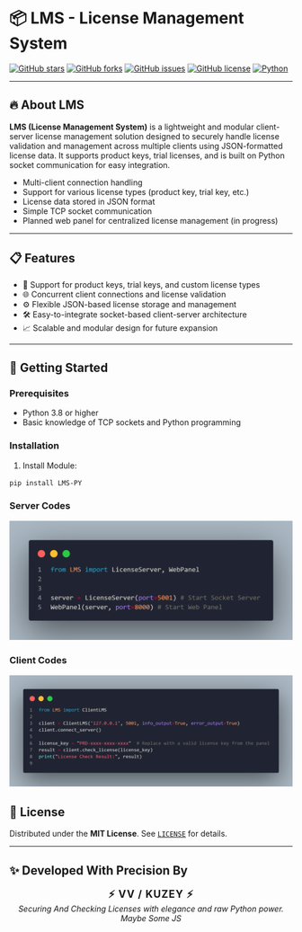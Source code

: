 # 📦 LMS - License Management System

[![GitHub stars](https://img.shields.io/github/stars/CSDC-K/LMS?style=social)](https://github.com/CSDC-K/LMS/stargazers)
[![GitHub forks](https://img.shields.io/github/forks/CSDC-K/LMS?style=social)](https://github.com/CSDC-K/LMS/network/members)
[![GitHub issues](https://img.shields.io/github/issues/CSDC-K/LMS)](https://github.com/CSDC-K/LMS/issues)
[![GitHub license](https://img.shields.io/github/license/CSDC-K/LMS)](https://github.com/CSDC-K/LMS/blob/main/LICENSE)
[![Python](https://img.shields.io/badge/python-3.8%2B-blue.svg)](https://www.python.org/)

---

## 🔥 About LMS

**LMS (License Management System)** is a lightweight and modular client-server license management solution designed to securely handle license validation and management across multiple clients using JSON-formatted license data. It supports product keys, trial licenses, and is built on Python socket communication for easy integration.

- Multi-client connection handling  
- Support for various license types (product key, trial key, etc.)  
- License data stored in JSON format  
- Simple TCP socket communication  
- Planned web panel for centralized license management (in progress)  

---

## 📋 Features

- 🔐 Support for product keys, trial keys, and custom license types  
- 🌐 Concurrent client connections and license validation  
- ⚙️ Flexible JSON-based license storage and management  
- 🛠️ Easy-to-integrate socket-based client-server architecture  
- 📈 Scalable and modular design for future expansion  

---

## 🚀 Getting Started

### Prerequisites

- Python 3.8 or higher  
- Basic knowledge of TCP sockets and Python programming  

### Installation

1. Install Module:  
```bash
pip install LMS-PY
```

### Server Codes

![License Management Server](docs/server.png)

### Client Codes

![License Management Server](docs/client.png)


## 📜 License

Distributed under the **MIT License**. See [`LICENSE`](LICENSE) for details.

---

## ✨ Developed With Precision By

<p align="center">
  <strong style="font-size: 1.3em; letter-spacing: 1px;">⚡ VV / KUZEY ⚡</strong><br>
  <em>Securing And Checking Licenses with elegance and raw Python power.</em>
  <em>Maybe Some JS</em>
</p>
